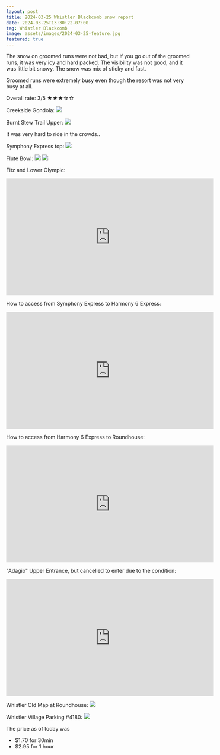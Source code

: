```yaml
---
layout: post
title: 2024-03-25 Whistler Blackcomb snow report
date: 2024-03-25T13:30:22-07:00
tag: Whistler Blackcomb
image: assets/images/2024-03-25-feature.jpg
featured: true
---
```


The snow on groomed runs were not bad, but if you go out of the groomed runs, it was very icy and hard packed. The visibility was not good, and it was little bit snowy. The snow was mix of sticky and fast.

Groomed runs were extremely busy even though the resort was not very busy at all.

Overall rate: 3/5 ★★★☆☆

Creekside Gondola:
![](/assets/images/2024-03-25-creekside-gondola.jpg)

Burnt Stew Trail Upper:
![](/assets/images/2024-03-25-burnt-stew-trail-upper.jpg)

It was very hard to ride in the crowds..

Symphony Express top:
![](/assets/images/2024-03-25-symphony-express-top.jpg)

Flute Bowl:
![](/assets/images/2024-03-25-flute-bowl.jpg)
![](/assets/images/2024-03-25-flute-bowl-2.jpg)

Fitz and Lower Olympic:
<iframe width="560" height="315" src="https://www.youtube.com/embed/eEcxopQb_j0?si=Ob-fDiEcg_p-L2ae&hl=en" title="YouTube video player" frameborder="0" allow="accelerometer; autoplay; clipboard-write; encrypted-media; gyroscope; picture-in-picture; web-share" referrerpolicy="strict-origin-when-cross-origin" allowfullscreen></iframe>

How to access from Symphony Express to Harmony 6 Express:
<iframe width="560" height="315" src="https://www.youtube.com/embed/SpLdKKsMPt0?si=Ob-fDiEcg_p-L2ae&hl=en" title="YouTube video player" frameborder="0" allow="accelerometer; autoplay; clipboard-write; encrypted-media; gyroscope; picture-in-picture; web-share" referrerpolicy="strict-origin-when-cross-origin" allowfullscreen></iframe>

How to access from Harmony 6 Express to Roundhouse:
<iframe width="560" height="315" src="https://www.youtube.com/embed/ekH9j8-rc6o?si=Ob-fDiEcg_p-L2ae&hl=en" title="YouTube video player" frameborder="0" allow="accelerometer; autoplay; clipboard-write; encrypted-media; gyroscope; picture-in-picture; web-share" referrerpolicy="strict-origin-when-cross-origin" allowfullscreen></iframe>

"Adagio" Upper Entrance, but cancelled to enter due to the condition:
<iframe width="560" height="315" src="https://www.youtube.com/embed/DhxKpAZz9MY?si=Ob-fDiEcg_p-L2ae&hl=en" title="YouTube video player" frameborder="0" allow="accelerometer; autoplay; clipboard-write; encrypted-media; gyroscope; picture-in-picture; web-share" referrerpolicy="strict-origin-when-cross-origin" allowfullscreen></iframe>


Whistler Old Map at Roundhouse:
![](/assets/images/2024-03-25-whistler-old-map-at-roundhouse.jpg)

Whistler Village Parking #4180:
![](/assets/images/2024-03-25-whistler-village-parking-4180.jpg)

The price as of today was
* $1.70 for 30min
* $2.95 for 1 hour
